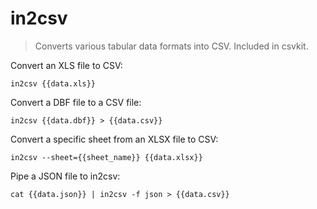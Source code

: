 in2csv
======

> Converts various tabular data formats into CSV.
> Included in csvkit.

Convert an XLS file to CSV:

    in2csv {{data.xls}}

Convert a DBF file to a CSV file:

    in2csv {{data.dbf}} > {{data.csv}}

Convert a specific sheet from an XLSX file to CSV:

    in2csv --sheet={{sheet_name}} {{data.xlsx}}

Pipe a JSON file to in2csv:

    cat {{data.json}} | in2csv -f json > {{data.csv}}
